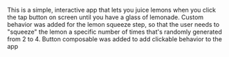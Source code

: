 This is  a simple, interactive app that lets you juice lemons when you click the tap button on screen until you have a glass of lemonade. 
Custom behavior was added for the lemon squeeze step, so that the user needs to "squeeze" the lemon a specific number of times that's randomly generated from 2 to 4.
Button composable was added to add clickable behavior to the app
